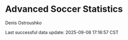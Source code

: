 # Advanced Soccer Statistics
Denis Ostroushko

<!-- gfm -->

Last successful data update: 2025-09-08 17:16:57 CST
